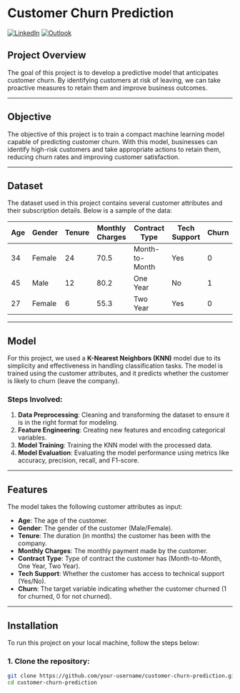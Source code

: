 # Customer Churn Prediction

[![LinkedIn][linkedin-shield]][linkedin-url]
[![Outlook][outlook-shield]][outlook-url]


## Project Overview

The goal of this project is to develop a predictive model that anticipates customer churn. By identifying customers at risk of leaving, we can take proactive measures to retain them and improve business outcomes.

---

## Objective

The objective of this project is to train a compact machine learning model capable of predicting customer churn. With this model, businesses can identify high-risk customers and take appropriate actions to retain them, reducing churn rates and improving customer satisfaction.

---

## Dataset

The dataset used in this project contains several customer attributes and their subscription details. Below is a sample of the data:

| Age | Gender | Tenure | Monthly Charges | Contract Type   | Tech Support | Churn |
| --- | ------ | ------ | --------------- | -------------- | ------------ | ----- |
| 34  | Female | 24     | 70.5            | Month-to-Month | Yes          | 0     |
| 45  | Male   | 12     | 80.2            | One Year       | No           | 1     |
| 27  | Female | 6      | 55.3            | Two Year       | Yes          | 0     |

---

## Model

For this project, we used a **K-Nearest Neighbors (KNN)** model due to its simplicity and effectiveness in handling classification tasks. The model is trained using the customer attributes, and it predicts whether the customer is likely to churn (leave the company).

### Steps Involved:

1. **Data Preprocessing**: Cleaning and transforming the dataset to ensure it is in the right format for modeling.
2. **Feature Engineering**: Creating new features and encoding categorical variables.
3. **Model Training**: Training the KNN model with the processed data.
4. **Model Evaluation**: Evaluating the model performance using metrics like accuracy, precision, recall, and F1-score.

---

## Features

The model takes the following customer attributes as input:

- **Age**: The age of the customer.
- **Gender**: The gender of the customer (Male/Female).
- **Tenure**: The duration (in months) the customer has been with the company.
- **Monthly Charges**: The monthly payment made by the customer.
- **Contract Type**: Type of contract the customer has (Month-to-Month, One Year, Two Year).
- **Tech Support**: Whether the customer has access to technical support (Yes/No).
- **Churn**: The target variable indicating whether the customer churned (1 for churned, 0 for not churned).

---

## Installation

To run this project on your local machine, follow the steps below:

### 1. Clone the repository:
```bash
git clone https://github.com/your-username/customer-churn-prediction.git
cd customer-churn-prediction
```

[linkedin-shield]: https://img.shields.io/badge/-LinkedIn-black.svg?style=for-the-badge&logo=linkedin&colorB=555
[linkedin-url]: https://www.linkedin.com/in/eduardodanjour/
[facebook-shield]:	https://img.shields.io/badge/Facebook-1877F2?style=for-the-badge&logo=facebook&logoColor=555
[facebook-url]: https://www.facebook.com/eduardo.danjour/
[outlook-shield]:https://img.shields.io/badge/Microsoft_Outlook-0078D4?style=for-the-badge&logo=microsoft-outlook&logoColor=555
[outlook-url]: https://www.facebook.com/eduardo.danjour/
